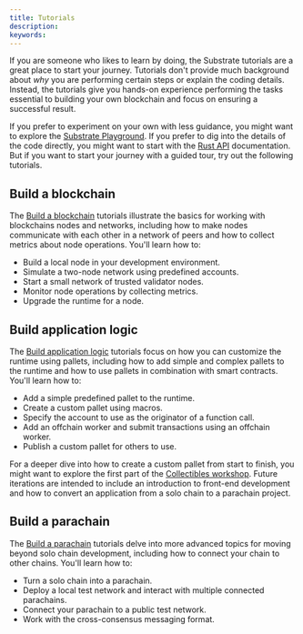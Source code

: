 ```yaml
---
title: Tutorials
description:
keywords:
---
```


If you are someone who likes to learn by doing, the Substrate tutorials are a great place to start your journey.
Tutorials don't provide much background about _why_ you are performing certain steps or explain the coding details.
Instead, the tutorials give you hands-on experience performing the tasks essential to building your own blockchain and focus on ensuring a successful result.

If you prefer to experiment on your own with less guidance, you might want to explore the [Substrate Playground](https://docs.substrate.io/playground/).
If you prefer to dig into the details of the code directly, you might want to start with the [Rust API](https://paritytech.github.io/substrate/master/sc_service/index.html) documentation.
But if you want to start your journey with a guided tour, try out the following tutorials.

## Build a blockchain

The [Build a blockchain](/tutorials/build-a-blockchain/) tutorials illustrate the basics for working with blockchains nodes and networks, including how to make nodes communicate with each other in a network of peers and how to collect metrics about node operations.
You'll learn how to:

- Build a local node in your development environment.
- Simulate a two-node network using predefined accounts.
- Start a small network of trusted validator nodes.
- Monitor node operations by collecting metrics.
- Upgrade the runtime for a node.

## Build application logic

The [Build application logic](/tutorials/build-application-logic/) tutorials focus on how you can customize the runtime using pallets, including how to add simple and complex pallets to the runtime and how to use pallets in combination with smart contracts.
You'll learn how to:

- Add a simple predefined pallet to the runtime.
- Create a custom pallet using macros.
- Specify the account to use as the originator of a function call.
- Add an offchain worker and submit transactions using an offchain worker.
- Publish a custom pallet for others to use.

For a deeper dive into how to create a custom pallet from start to finish, you might want to explore the first part of the [Collectibles workshop](/tutorials/collectibles-workshop/).
Future iterations are intended to include an introduction to front-end development and how to convert an application from a solo chain to a parachain project.

## Build a parachain

The [Build a parachain](/tutorials/build-a-parachain/) tutorials delve into more advanced topics for moving beyond solo chain development, including how to connect your chain to other chains.
You'll learn how to:

- Turn a solo chain into a parachain.
- Deploy a local test network and interact with multiple connected parachains.
- Connect your parachain to a public test network.
- Work with the cross-consensus messaging format.

<!--
## Integrate with tools

The **Integrate with tools** tutorials highlight additional tools and node extensions that enable you to interact with Substrate nodes or the information in the blockchain in unique ways.
You'll learn how to:

- Integrate a light client node to connect to a Substrate-based chain.
- Interact with a Substrate-based chain using the `sidecar` RESTful API and endpoints.
- Access EVM accounts and work with EVM-compatible applications.

## Develop smart contracts

The **Develop smart contracts** tutorials guide you through how you can use the ink programming language to build smart contracts that run on a Substrate-based blockchain.
You'll learn how to:

- Create a smart contract project the ink! programming language.
- Store, increment, and retrieve simple values using a smart contract.
- Use maps to store and retrieve values in a smart contract.
- Build a smart contract for transferring ERC-20 tokens.

-->